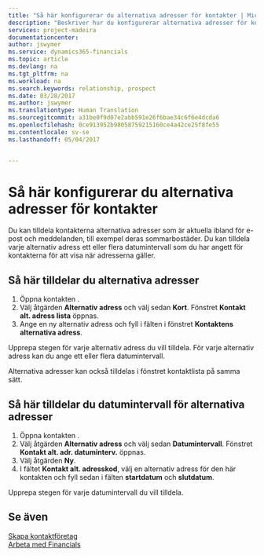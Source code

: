 ```yaml
---
title: "Så här konfigurerar du alternativa adresser för kontakter | Microsoft Docs"
description: "Beskriver hur du konfigurerar alternativa adresser för kontakter i Financials "
services: project-madeira
documentationcenter: 
author: jswymer
ms.service: dynamics365-financials
ms.topic: article
ms.devlang: na
ms.tgt_pltfrm: na
ms.workload: na
ms.search.keywords: relationship, prospect
ms.date: 03/28/2017
ms.author: jswymer
ms.translationtype: Human Translation
ms.sourcegitcommit: a31be0f9d07e2abb591e26f6bae34c6f6e4dcda6
ms.openlocfilehash: 0ce913952b98058759215160ce4a42ce25f8fe55
ms.contentlocale: sv-se
ms.lasthandoff: 05/04/2017


---
```

# <a name="how-to-set-up-alternative-addresses-for-contacts"></a>Så här konfigurerar du alternativa adresser för kontakter
Du kan tilldela kontakterna alternativa adresser som är aktuella ibland för e-post och meddelanden, till exempel deras sommarbostäder. Du kan tilldela varje alternativ adress ett eller flera datumintervall som du har angett för kontakterna för att visa när adresserna gäller.

## <a name="to-assign-an-alternate-address"></a>Så här tilldelar du alternativa adresser
1. Öppna kontakten .
2. Välj åtgärden **Alternativ adress** och välj sedan **Kort**. Fönstret **Kontakt alt. adress lista** öppnas.
3. Ange en ny alternativ adress och fyll i fälten i fönstret **Kontaktens alternativa adress**.

Upprepa stegen för varje alternativ adress du vill tilldela. För varje alternativ adress kan du ange ett eller flera datumintervall.

Alternativa adresser kan också tilldelas i fönstret kontaktlista på samma sätt.

## <a name="to-assign-an-alternate-address-date-range"></a>Så här tilldelar du datumintervall för alternativa adresser
1. Öppna kontakten .
2. Välj åtgärden **Alternativ adress** och välj sedan **Datumintervall**. Fönstret **Kontakt alt. adr. datuminterv.** öppnas.
3. Välj åtgärden **Ny**.
4. I fältet **Kontakt alt. adresskod**, välj en alternativ adress för den här kontakten och fyll sedan i fälten **startdatum** och **slutdatum**.

Upprepa stegen för varje datumintervall du vill tilldela.

## <a name="see-also"></a>Se även
[Skapa kontaktföretag](marketing-create-contact-companies.md)  
[Arbeta med Financials](ui-work-product.md)

